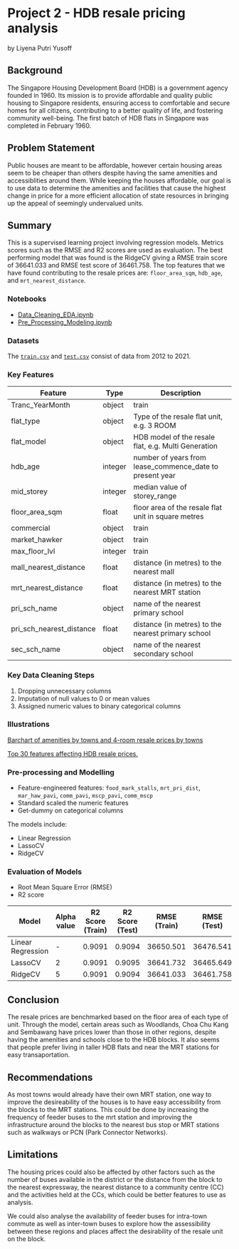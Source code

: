 
# Project 2 - HDB resale pricing analysis

by Liyena Putri Yusoff


## Background

The Singapore Housing Development Board (HDB) is a government agency founded in 1960. Its mission is to provide affordable and quality public housing to Singapore residents, ensuring access to comfortable and secure homes for all citizens, contributing to a better quality of life, and fostering community well-being. The first batch of HDB flats in Singapore was completed in February 1960.


## Problem Statement

Public houses are meant to be affordable, however certain housing areas seem to be cheaper than others despite having the same amenities and accessiblities around them. While keeping the houses affordable, our goal is to use data to determine the amenities and facilities that cause the highest change in price for a more efficient allocation of state resources in bringing up the appeal of seemingly undervalued units.

## Summary
This is a supervised learning project involving regression models. Metrics scores such as the RMSE and R2 scores are used as evaluation. The best performing model that was found is the RidgeCV giving a RMSE train score of 36641.033 and RMSE test score of 36461.758. The top features that we have found contributing to the resale prices are: `floor_area_sqm`, `hdb_age`, and `mrt_nearest_distance`.

### Notebooks
* [Data_Cleaning_EDA.ipynb](Data_Cleaning_EDA.ipynb)
* [Pre_Processing_Modeling.ipynb](Pre_Processing_Modeling.ipynb)

### Datasets
The [`train.csv`](notebooks/datasets/train.csv) and [`test.csv`](notebooks/datasets/test.csv) consist of data from 2012 to 2021.

### Key Features

|Feature|Type|Description|
|---|---|---|
|Tranc_YearMonth|object|train|Year and month of the resale transaction, e.g. 2015-02|
|flat_type|object|Type of the resale flat unit, e.g. 3 ROOM|
|flat_model|object|HDB model of the resale flat, e.g. Multi Generation|
|hdb_age|integer|number of years from lease_commence_date to present year|
|mid_storey|integer|median value of storey_range|
|floor_area_sqm|float|floor area of the resale flat unit in square metres|
|commercial|object|train|boolean value if resale flat has commercial units in the same block|
|market_hawker|object|train|boolean value if resale flat has a market or hawker units in the same block|
|max_floor_lvl|integer|train|highest floor of the resale flat|
|mall_nearest_distance|float|distance (in metres) to the nearest mall|
|mrt_nearest_distance|float|distance (in metres) to the nearest MRT station|
|pri_sch_name|object|name of the nearest primary school|
|pri_sch_nearest_distance|float|distance (in metres) to the nearest primary school|
|sec_sch_name|object|name of the nearest secondary school|

### Key Data Cleaning Steps
1. Dropping unnecessary columns
2. Imputation of null values to 0 or mean values
3. Assigned numeric values to binary categorical columns

### Illustrations

[Barchart of amenities by towns and 4-room resale prices by towns](notebooks/images/amenities_town_4room_price.png)

[Top 30 features affecting HDB resale prices.](notebooks/images/top_30_coeff.png)

### Pre-processing and Modelling
* Feature-engineered features: `food_mark_stalls`, `mrt_pri_dist`,` mar_haw_pavi`, `comm_pavi`, `mscp_pavi`, `comm_mscp`
* Standard scaled the numeric features
* Get-dummy on categorical columns

The models include:
* Linear Regression
* LassoCV
* RidgeCV

### Evaluation of Models
* Root Mean Square Error (RMSE)
* R2 score

| Model       |Alpha value| R2 Score (Train) | R2 Score (Test) | RMSE (Train) | RMSE (Test) | Remarks         |
|-------------|-----------|------------------|-----------------|--------------|-------------|-----------------|
| Linear Regression     |  -  |  0.9091      |0.9094           | 36650.501    | 36476.541   | Good fit        |
| LassoCV               |  2  |  0.9091      |0.9095           | 36641.732     | 36465.649   | Good fit        |
| RidgeCV               |  5  |  0.9091      |0.9094           | 36641.033    | 36461.758   | Good fit        |

## Conclusion

The resale prices are benchmarked based on the floor area of each type of unit. Through the model, certain areas such as Woodlands, Choa Chu Kang and Sembawang have prices lower than those in other regions, despite having the amenities and schools close to the HDB blocks. It also seems that people prefer living in taller HDB flats and near the MRT stations for easy transaportation. 


## Recommendations

As most towns would already have their own MRT station, one way to improve the desireability of the houses is to have easy accessibility from the blocks to the MRT stations. This could be done by increasing the frequency of feeder buses to the mrt station and improving the infrastructure around the blocks to the nearest bus stop or MRT stations such as walkways or PCN (Park Connector Networks). 

## Limitations

The housing prices could also be affected by other factors such as the number of buses available in the district or the distance from the block to the nearest expressway, the nearest distance to a community centre (CC) and the activities held at the CCs, which could be better features to use as analysis. 

We could also analyse the availability of feeder buses for intra-town commute as well as inter-town buses to explore how the assessibility between these regions and places affect the desirability of the resale unit on the block.
